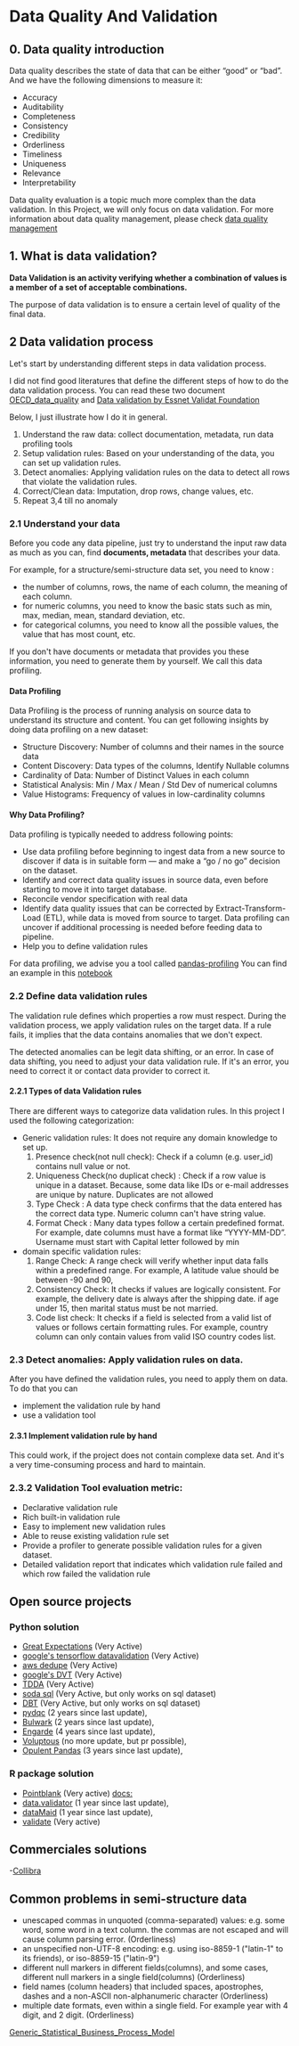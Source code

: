 # Data Quality And Validation


## 0. Data quality introduction

Data quality describes the state of data that can be either “good” or “bad”. And we have the following dimensions to 
measure it:
- Accuracy
- Auditability
- Completeness
- Consistency
- Credibility
- Orderliness
- Timeliness
- Uniqueness
- Relevance
- Interpretability 

Data quality evaluation is a topic much more complex than the data validation.  In this Project, we will only focus on
data validation. For more information about data quality management, please check [data quality management](docs/data_quality_management.md)


## 1. What is data validation?

**Data Validation is an activity verifying whether a combination of values is a member of a set of acceptable combinations.**


The purpose of data validation is to ensure a certain level of quality of the final data. 


## 2 Data validation process
Let's start by understanding different steps in data validation process.

I did not find good literatures that define the different steps of how to do the data validation process. You can read
these two document [OECD_data_quality](docs/OECD_data_quality.pdf) and 
[Data validation by Essnet Validat Foundation](docs/methodology_for_data_validation_v1.0_rev-2016-06_final.pdf)

Below, I just illustrate how I do it in general.

1. Understand the raw data: collect documentation, metadata, run data profiling tools
2. Setup validation rules: Based on your understanding of the data, you can set up validation rules.
3. Detect anomalies:  Applying validation rules on the data to detect all rows that violate the validation rules.
4. Correct/Clean data: Imputation, drop rows, change values, etc.
5. Repeat 3,4 till no anomaly 

### 2.1 Understand your data

Before you code any data pipeline, just try to understand the input raw data as much as you can, find **documents, metadata**
that describes your data. 

For example, for a structure/semi-structure data set, you need to know :
- the number of columns, rows, the name of each column, the meaning of each column. 
- for numeric columns, you need to know the basic stats such as min, max, median, mean, standard deviation, etc. 
- for categorical columns, you need to know all the possible values, the value that has most count, etc.

If you don't have documents or metadata that provides you these information, you need to generate them by yourself. We call this data profiling.

#### Data Profiling

Data Profiling is the process of running analysis on source data to understand its structure and content. You can get 
following insights by doing data profiling on a new dataset:

- Structure Discovery: Number of columns and their names in the source data
- Content Discovery: Data types of the columns, Identify Nullable columns
- Cardinality of Data: Number of Distinct Values in each column
- Statistical Analysis: Min / Max / Mean / Std Dev of numerical columns
- Value Histograms: Frequency of values in low-cardinality columns

#### Why Data Profiling?
Data profiling is typically needed to address following points:
- Use data profiling before beginning to ingest data from a new source to discover if data is in suitable form — and 
   make a “go / no go” decision on the dataset.
- Identify and correct data quality issues in source data, even before starting to move it into target database.
- Reconcile vendor specification with real data
- Identify data quality issues that can be corrected by Extract-Transform-Load (ETL), while data is moved from source 
   to target. Data profiling can uncover if additional processing is needed before feeding data to pipeline.
- Help you to define validation rules

For data profiling, we advise you a tool called [pandas-profiling](https://pandas-profiling.github.io/pandas-profiling/docs/master/rtd/pages/introduction.html)
You can find an example in this [notebook](01.pandas_profiling/01_Census_income_profilling.ipynb)

### 2.2 Define data validation rules

The validation rule defines which properties a row must respect. During the validation process, we apply validation 
rules on the target data. If a rule fails, it implies that the data contains anomalies that we don't expect.

The detected anomalies can be legit data shifting, or an error. In case of data shifting, you need to adjust your 
data validation rule. If it's an error, you need to correct it or contact data provider to correct it.



#### 2.2.1 Types of data Validation rules

There are different ways to categorize data validation rules. In this project I used the following categorization:
- Generic validation rules: It does not require any domain knowledge to set up.
    1. Presence check(not null check): Check if a column (e.g. user_id) contains null value or not.
    2. Uniqueness Check(no duplicat check) : Check if a row value is unique in a dataset. Because, some data like 
                                 IDs or e-mail addresses are unique by nature. Duplicates are not allowed
    3. Type Check : A data type check confirms that the data entered has the correct data type. Numeric column 
                        can't have string value.
    4. Format Check : Many data types follow a certain predefined format. For example, date columns
                    must have a format like “YYYY-MM-DD”. Username must start with Capital letter followed by min
- domain specific validation rules:
  1. Range Check: A range check will verify whether input data falls within a predefined range. For example, 
                     A latitude value should be between -90 and 90,
  2. Consistency Check: It checks if values are logically consistent. For example, the delivery date is always after 
                      the shipping date. if age under 15, then marital status must be not married.
  3. Code list check: It checks if a field is selected from a valid list of values or follows certain 
                       formatting rules. For example, country column can only contain values from valid ISO country 
                       codes list.
  
### 2.3 Detect anomalies: Apply validation rules on data.

After you have defined the validation rules, you need to apply them on data. To do that you can 
- implement the validation rule by hand
- use a validation tool 

#### 2.3.1 Implement validation rule by hand 

This could work, if the project does not contain complexe data set. And it's a very time-consuming process and hard to
maintain.

### 2.3.2 Validation Tool evaluation metric:

- Declarative validation rule
- Rich built-in validation rule
- Easy to implement new validation rules
- Able to reuse existing validation rule set
- Provide a profiler to generate possible validation rules for a given dataset.
- Detailed validation report that indicates which validation rule failed and which row failed the validation rule


## Open source projects

### Python solution
 
- [Great Expectations](https://github.com/great-expectations/great_expectations) (Very Active)
- [google's tensorflow datavalidation](https://github.com/tensorflow/data-validation) (Very Active)
- [aws dedupe](https://github.com/awslabs/deequ) (Very Active)
- [google's DVT](https://github.com/GoogleCloudPlatform/professional-services-data-validator) (Very Active)
- [TDDA](https://github.com/tdda/tdda) (Very Active)
- [soda sql](https://github.com/sodadata/soda-sql) (Very Active, but only works on sql dataset)
- [DBT](https://github.com/dbt-labs/dbt-core) (Very Active, but only works on sql dataset)
- [pydqc](https://github.com/SauceCat/pydqc) (2 years since last update), 
- [Bulwark](https://github.com/zaxr/bulwark) (2 years since last update), 
- [Engarde](https://github.com/engarde-dev/engarde) (4 years since last update), 
- [Voluptous](https://github.com/alecthomas/voluptuous) (no more update, but pr possible), 
- [Opulent Pandas](https://github.com/danielvdende/opulent-pandas) (3 years since last update), 



### R package solution
- [Pointblank](https://github.com/rich-iannone/pointblank/) (Very active) [docs: ](https://rich-iannone.github.io/pointblank/articles/VALID-I.html)
- [data.validator](https://github.com/Appsilon/data.validator) (1 year since last update), 
- [dataMaid](https://github.com/ekstroem/dataMaid) (1 year since last update),
- [validate](https://github.com/data-cleaning/validate) (Very active)

## Commerciales solutions

-[Collibra](https://www.collibra.com/us/en/platform/data-quality)


## Common problems in semi-structure data

- unescaped commas in unquoted (comma-separated) values: e.g. some word, some word in a text column. the commas are not escaped 
    and will cause column parsing error. (Orderliness)
- an unspecified non-UTF-8 encoding: e.g. using iso-8859-1 ("latin-1" to its friends), or iso-8859-15 ("latin-9") 
- different null markers in different fields(columns), and some cases, different null markers in a single field(columns) (Orderliness)
- field names (column headers) that included spaces, apostrophes, dashes and a non-ASCII 
   non-alphanumeric character (Orderliness)
- multiple date formats, even within a single field. For example year with 4 digit, and 2 digit. (Orderliness)


[Generic_Statistical_Business_Process_Model](https://statswiki.unece.org/display/GSBPM/Clickable+GSBPM+v5.1)
